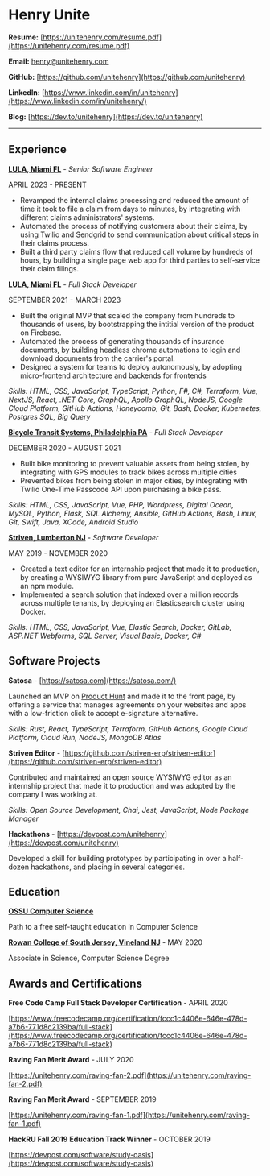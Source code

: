 # Henry Unite

**Resume:** [https://unitehenry.com/resume.pdf](https://unitehenry.com/resume.pdf)

**Email:** [henry@unitehenry.com](mailto:henry@unitehenry.com)

**GitHub:** [https://github.com/unitehenry](https://github.com/unitehenry)

**LinkedIn:** [https://www.linkedin.com/in/unitehenry](https://www.linkedin.com/in/unitehenry/)

**Blog:** [https://dev.to/unitehenry](https://dev.to/unitehenry)

---

## Experience

[**LULA, Miami FL**](https://lula.is/) - *Senior Software Engineer*

APRIL 2023 - PRESENT

* Revamped the internal claims processing and reduced the amount of time it took to file a claim from days to minutes, by integrating with different claims administrators' systems.
* Automated the process of notifying customers about their claims, by using Twilio and Sendgrid to send communication about critical steps in their claims process.
* Built a third party claims flow that reduced call volume by hundreds of hours, by building a single page web app for third parties to self-service their claim filings.

[**LULA, Miami FL**](https://lula.is/) - *Full Stack Developer*

SEPTEMBER 2021 - MARCH 2023

* Built the original MVP that scaled the company from hundreds to thousands of users, by bootstrapping the intitial version of the product on Firebase.
* Automated the process of generating thousands of insurance documents, by building headless chrome automations to login and download documents from the carrier's portal.
* Designed a system for teams to deploy autonomously, by adopting micro-frontend architecture and backends for frontends

*Skills: HTML, CSS, JavaScript, TypeScript, Python, F#, C#, Terraform, Vue, NextJS, React, .NET Core, GraphQL, Apollo GraphQL, NodeJS, Google Cloud Platform, GitHub Actions, Honeycomb, Git, Bash, Docker, Kubernetes, Postgres SQL, Big Query*

[**Bicycle Transit Systems, Philadelphia PA**](https://www.bicycletransit.com/) - *Full Stack Developer*

DECEMBER 2020 - AUGUST 2021

* Built bike monitoring to prevent valuable assets from being stolen, by integrating with GPS modules to track bikes across multiple cities
* Prevented bikes from being stolen in major cities, by integrating with Twilio One-Time Passcode API upon purchasing a bike pass.

*Skills: HTML, CSS, JavaScript, Vue, PHP, Wordpress, Digital Ocean, MySQL, Python, Flask, SQL Alchemy, Ansible, GitHub Actions, Bash, Linux, Git, Swift, Java, XCode, Android Studio*

[**Striven, Lumberton NJ**](https://striven.com/) - *Software Developer*

MAY 2019 - NOVEMBER 2020

* Created a text editor for an internship project that made it to production, by creating a WYSIWYG library from pure JavaScript and deployed as an npm module.
* Implemented a search solution that indexed over a million records across multiple tenants, by deploying an Elasticsearch cluster using Docker.

*Skills: HTML, CSS, JavaScript, Vue, Elastic Search, Docker, GitLab, ASP.NET Webforms, SQL Server, Visual Basic, Docker, C#*

## Software Projects

**Satosa** - [https://satosa.com](https://satosa.com/)

Launched an MVP on [Product Hunt](https://www.producthunt.com/products/satosa) and made it to the front page, by offering a service that manages agreements on your websites and apps with a low-friction click to accept e-signature alternative.

*Skills: Rust, React, TypeScript, Terraform, GitHub Actions, Google Cloud Platform, Cloud Run, NodeJS, MongoDB Atlas*

**Striven Editor** - [https://github.com/striven-erp/striven-editor](https://github.com/striven-erp/striven-editor)

Contributed and maintained an open source WYSIWYG editor as an internship project that made it to production and was adopted by the company I was working at.

*Skills: Open Source Development, Chai, Jest, JavaScript, Node Package Manager*

**Hackathons** - [https://devpost.com/unitehenry](https://devpost.com/unitehenry)

Developed a skill for building prototypes by participating in over a half-dozen hackathons, and placing in several categories.

## Education

[**OSSU Computer Science**](https://github.com/ossu/computer-science)

Path to a free self-taught education in Computer Science

[**Rowan College of South Jersey, Vineland NJ**](https://rcsj.edu/) - MAY 2020

Associate in Science, Computer Science Degree

## Awards and Certifications

**Free Code Camp Full Stack Developer Certification** - APRIL 2020

[https://www.freecodecamp.org/certification/fccc1c4406e-646e-478d-a7b6-771d8c2139ba/full-stack](https://www.freecodecamp.org/certification/fccc1c4406e-646e-478d-a7b6-771d8c2139ba/full-stack)

**Raving Fan Merit Award** - JULY 2020

[https://unitehenry.com/raving-fan-2.pdf](https://unitehenry.com/raving-fan-2.pdf)

**Raving Fan Merit Award** - SEPTEMBER 2019

[https://unitehenry.com/raving-fan-1.pdf](https://unitehenry.com/raving-fan-1.pdf)


**HackRU Fall 2019 Education Track Winner** - OCTOBER 2019

[https://devpost.com/software/study-oasis](https://devpost.com/software/study-oasis)
